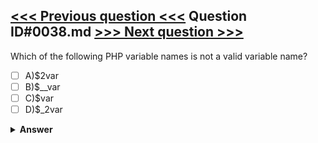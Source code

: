[<<< Previous question <<<](0037.md)   Question ID#0038.md   [>>> Next question >>>](0039.md)
---

Which of the following PHP variable names is not a valid variable name?

- [ ] A)$2var
- [ ] B)$__var
- [ ] C)$var
- [ ] D)$_2var

<details><summary><b>Answer</b></summary>
<p>
  Answer: <strong>A</strong>
</p>
</details>
